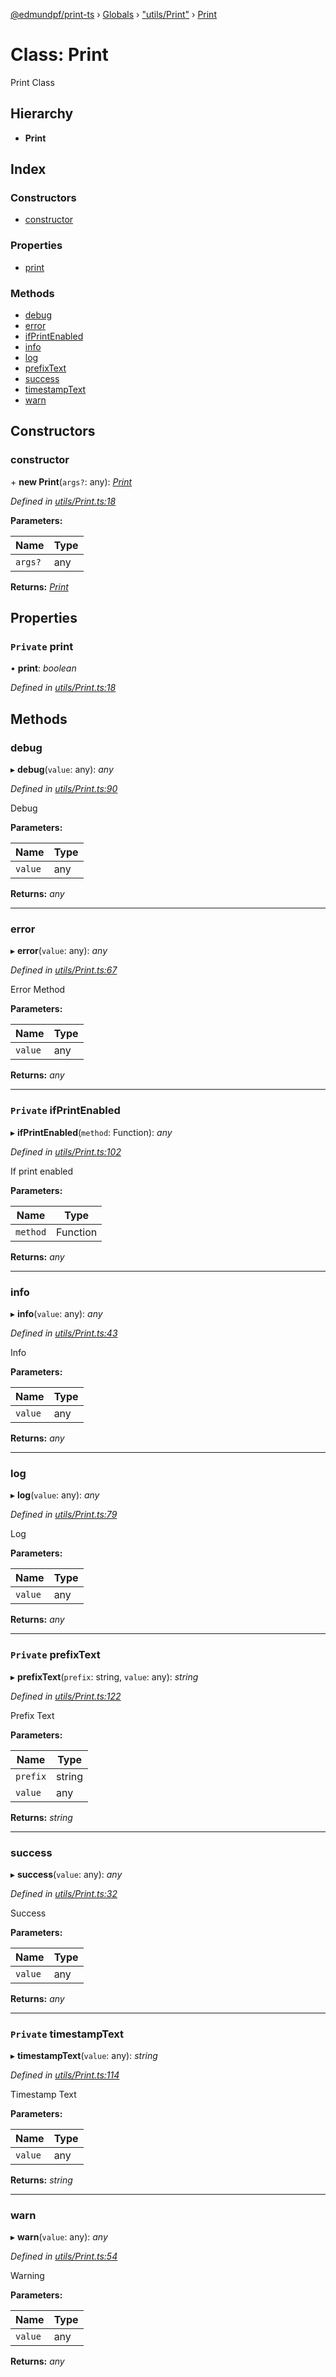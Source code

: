 [@edmundpf/print-ts](../README.md) › [Globals](../globals.md) › ["utils/Print"](../modules/_utils_print_.md) › [Print](_utils_print_.print.md)

# Class: Print

Print Class

## Hierarchy

* **Print**

## Index

### Constructors

* [constructor](_utils_print_.print.md#constructor)

### Properties

* [print](_utils_print_.print.md#private-print)

### Methods

* [debug](_utils_print_.print.md#debug)
* [error](_utils_print_.print.md#error)
* [ifPrintEnabled](_utils_print_.print.md#private-ifprintenabled)
* [info](_utils_print_.print.md#info)
* [log](_utils_print_.print.md#log)
* [prefixText](_utils_print_.print.md#private-prefixtext)
* [success](_utils_print_.print.md#success)
* [timestampText](_utils_print_.print.md#private-timestamptext)
* [warn](_utils_print_.print.md#warn)

## Constructors

###  constructor

\+ **new Print**(`args?`: any): *[Print](_utils_print_.print.md)*

*Defined in [utils/Print.ts:18](https://github.com/edmundpf/print-ts/blob/f757ccc/src/utils/Print.ts#L18)*

**Parameters:**

Name | Type |
------ | ------ |
`args?` | any |

**Returns:** *[Print](_utils_print_.print.md)*

## Properties

### `Private` print

• **print**: *boolean*

*Defined in [utils/Print.ts:18](https://github.com/edmundpf/print-ts/blob/f757ccc/src/utils/Print.ts#L18)*

## Methods

###  debug

▸ **debug**(`value`: any): *any*

*Defined in [utils/Print.ts:90](https://github.com/edmundpf/print-ts/blob/f757ccc/src/utils/Print.ts#L90)*

Debug

**Parameters:**

Name | Type |
------ | ------ |
`value` | any |

**Returns:** *any*

___

###  error

▸ **error**(`value`: any): *any*

*Defined in [utils/Print.ts:67](https://github.com/edmundpf/print-ts/blob/f757ccc/src/utils/Print.ts#L67)*

Error Method

**Parameters:**

Name | Type |
------ | ------ |
`value` | any |

**Returns:** *any*

___

### `Private` ifPrintEnabled

▸ **ifPrintEnabled**(`method`: Function): *any*

*Defined in [utils/Print.ts:102](https://github.com/edmundpf/print-ts/blob/f757ccc/src/utils/Print.ts#L102)*

If print enabled

**Parameters:**

Name | Type |
------ | ------ |
`method` | Function |

**Returns:** *any*

___

###  info

▸ **info**(`value`: any): *any*

*Defined in [utils/Print.ts:43](https://github.com/edmundpf/print-ts/blob/f757ccc/src/utils/Print.ts#L43)*

Info

**Parameters:**

Name | Type |
------ | ------ |
`value` | any |

**Returns:** *any*

___

###  log

▸ **log**(`value`: any): *any*

*Defined in [utils/Print.ts:79](https://github.com/edmundpf/print-ts/blob/f757ccc/src/utils/Print.ts#L79)*

Log

**Parameters:**

Name | Type |
------ | ------ |
`value` | any |

**Returns:** *any*

___

### `Private` prefixText

▸ **prefixText**(`prefix`: string, `value`: any): *string*

*Defined in [utils/Print.ts:122](https://github.com/edmundpf/print-ts/blob/f757ccc/src/utils/Print.ts#L122)*

Prefix Text

**Parameters:**

Name | Type |
------ | ------ |
`prefix` | string |
`value` | any |

**Returns:** *string*

___

###  success

▸ **success**(`value`: any): *any*

*Defined in [utils/Print.ts:32](https://github.com/edmundpf/print-ts/blob/f757ccc/src/utils/Print.ts#L32)*

Success

**Parameters:**

Name | Type |
------ | ------ |
`value` | any |

**Returns:** *any*

___

### `Private` timestampText

▸ **timestampText**(`value`: any): *string*

*Defined in [utils/Print.ts:114](https://github.com/edmundpf/print-ts/blob/f757ccc/src/utils/Print.ts#L114)*

Timestamp Text

**Parameters:**

Name | Type |
------ | ------ |
`value` | any |

**Returns:** *string*

___

###  warn

▸ **warn**(`value`: any): *any*

*Defined in [utils/Print.ts:54](https://github.com/edmundpf/print-ts/blob/f757ccc/src/utils/Print.ts#L54)*

Warning

**Parameters:**

Name | Type |
------ | ------ |
`value` | any |

**Returns:** *any*
